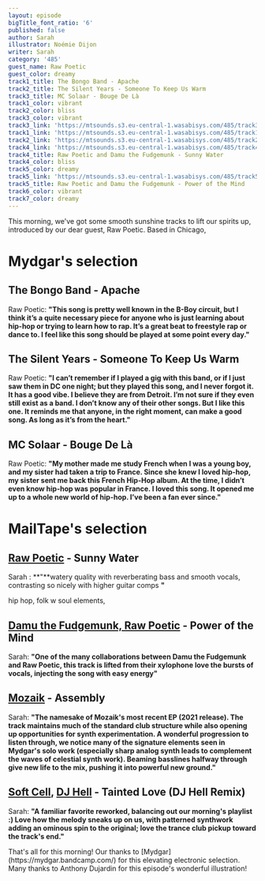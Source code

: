 ```yaml
---
layout: episode
bigTitle_font_ratio: '6'
published: false
author: Sarah
illustrator: Noémie Dijon
writer: Sarah
category: '485'
guest_name: Raw Poetic
guest_color: dreamy
track1_title: The Bongo Band - Apache
track2_title: The Silent Years - Someone To Keep Us Warm
track3_title: MC Solaar - Bouge De Là
track1_color: vibrant
track2_color: bliss
track3_color: vibrant
track3_link: 'https://mtsounds.s3.eu-central-1.wasabisys.com/485/track3.mp3'
track1_link: 'https://mtsounds.s3.eu-central-1.wasabisys.com/485/track1.mp3'
track2_link: 'https://mtsounds.s3.eu-central-1.wasabisys.com/485/track2.mp3'
track4_link: 'https://mtsounds.s3.eu-central-1.wasabisys.com/485/track4.mp3'
track4_title: Raw Poetic and Damu the Fudgemunk - Sunny Water
track4_color: bliss
track5_color: dreamy
track5_link: 'https://mtsounds.s3.eu-central-1.wasabisys.com/485/track5.mp3'
track5_title: Raw Poetic and Damu the Fudgemunk - Power of the Mind
track6_color: vibrant
track7_color: dreamy
---
```

<p id="introduction">This morning, we've got some smooth sunshine tracks to lift our spirits up, introduced by our dear guest, Raw Poetic. Based in Chicago, 
</p>

# Mydgar's selection

## The Bongo Band - Apache
Raw Poetic: **"**This song is pretty well known in the B-Boy circuit, but I think it’s a quite necessary piece for anyone who is just learning about hip-hop or trying to learn how to rap. It’s a great beat to freestyle rap or dance to.  I feel like this song should be played at some point every day.**"**

## The Silent Years - Someone To Keep Us Warm
Raw Poetic: **"**I can’t remember if I played a gig with this band, or if I just saw them in DC one night; but they played this song, and I never forgot it. It has a good vibe. I believe they are from Detroit. I’m not sure if they even still exist as a band. I don’t know any of their other songs. But I like this one. It reminds me that anyone, in the right moment, can make a good song. As long as it’s from the heart.**"**

## MC Solaar - Bouge De Là
Raw Poetic: **"**My mother made me study French when I was a young boy, and my sister had taken a trip to France. Since she knew I loved hip-hop, my sister sent me back this French Hip-Hop album. At the time, I didn’t even know hip-hop was popular in France. I loved this song. It opened me up to a whole new world of hip-hop. I’ve been a fan ever since.**"**

# MailTape's selection

## [Raw Poetic](https://mydgar.bandcamp.com/) - Sunny Water
Sarah : **"**watery quality with reverberating bass and smooth vocals, contrasting so nicely with higher guitar comps **"**


hip hop, folk w soul elements,    

## [Damu the Fudgemunk, Raw Poetic](https://nikkinair.bandcamp.com/) - Power of the Mind
Sarah: **"**One of the many collaborations between Damu the Fudgemunk and Raw Poetic, this track is lifted from their 
xylophone
love the bursts of vocals, injecting the song with easy energy**"**

## [Mozaik](https://www.facebook.com/wearemozaik/) - Assembly
Sarah: **"**The namesake of Mozaik's most recent EP (2021 release). The track maintains much of the standard club structure while also opening up opportunities for synth experimentation. A wonderful progression to listen through, we notice many of the signature elements seen in Mydgar's solo work (especially sharp analog synth leads to complement the waves of celestial synth work). Beaming basslines halfway through give new life to the mix, pushing it into powerful new ground.**"**

## [Soft Cell](https://www.softcell.co.uk/), [DJ Hell](https://www.discogs.com/artist/114532-Hell) - Tainted Love (DJ Hell Remix)
Sarah: **"**A familiar favorite reworked, balancing out our morning's playlist :) Love how the melody sneaks up on us, with patterned synthwork adding an ominous spin to the original; love the trance club pickup toward the track's end.**"**

<p id="outroduction">That's all for this morning! Our thanks to [Mydgar](https://mydgar.bandcamp.com/) for this elevating electronic selection. Many thanks to Anthony Dujardin for this episode's wonderful illustration!</p>
